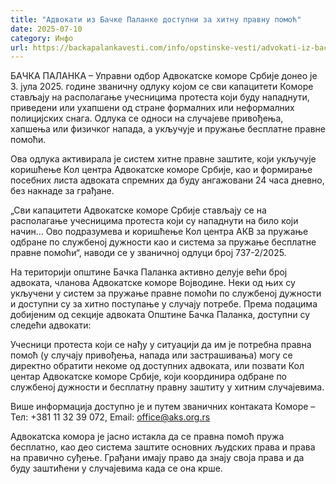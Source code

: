 ```yaml
---
title: "Адвокати из Бачке Паланке доступни за хитну правну помоћ"
date: 2025-07-10
category: Инфо
url: https://backapalankavesti.com/info/opstinske-vesti/advokati-iz-backe-palanke-dostupni-za-hitnu-pravnu-pomoc/
---
```


БАЧКА ПАЛАНКА – Управни одбор Адвокатске коморе Србије донео је 3. јула 2025. године званичну одлуку којом се сви капацитети Коморе стављају на располагање учесницима протеста који буду нападнути, приведени или ухапшени од стране формалних или неформалних полицијских снага. Одлука се односи на случајеве привођења, хапшења или физичког напада, а укључује и пружање бесплатне правне помоћи.

Ова одлука активирала је систем хитне правне заштите, који укључује коришћење Кол центра Адвокатске коморе Србије, као и формирање посебних листа адвоката спремних да буду ангажовани 24 часа дневно, без накнаде за грађане.

„Сви капацитети Адвокатске коморе Србије стављају се на располагање учесницима протеста који су нападнути на било који начин… Ово подразумева и коришћење Кол центра АКВ за пружање одбране по службеној дужности као и система за пружање бесплатне правне помоћи“, наводи се у званичној одлуци број 737-2/2025.

На територији општине Бачка Паланка активно делује већи број адвоката, чланова Адвокатске коморе Војводине. Неки од њих су укључени у систем за пружање правне помоћи по службеној дужности и доступни су за хитно поступање у случају потребе. Према подацима добијеним од секције адвоката Општине Бачка Паланка, доступни су следећи адвокати:

Учесници протеста који се нађу у ситуацији да им је потребна правна помоћ (у случају привођења, напада или застрашивања) могу се директно обратити некоме од доступних адвоката, или позвати Кол центар Адвокатске коморе Србије, који координира одбране по службеној дужности и бесплатну правну заштиту у хитним случајевима.

Више информација доступно је и путем званичних контаката Коморе – Тел: +381 11 32 39 072, Email: office@aks.org.rs

Адвокатска комора је јасно истакла да се правна помоћ пружа бесплатно, као део система заштите основних људских права и права на правично суђење. Грађани имају право да знају своја права и да буду заштићени у случајевима када се она крше.
